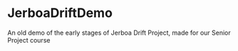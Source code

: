 # JerboaDriftDemo
An old demo of the early stages of Jerboa Drift Project, made for our Senior Project course
